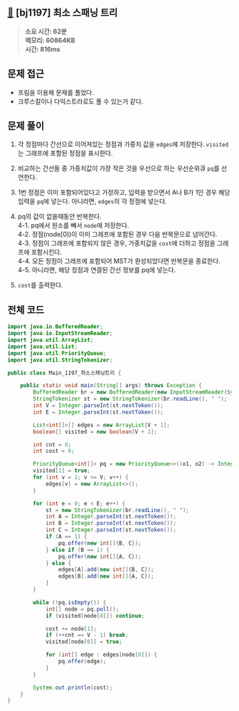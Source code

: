 ## [🎄](https://www.acmicpc.net/problem/1197) [bj1197] 최소 스패닝 트리

> **소요 시간: 62분<br>
> 메모리: 60864KB<br>
> 시간: 816ms**

## 문제 접근

- 프림을 이용해 문제를 풀었다. 
- 크루스칼이나 다익스트라로도 풀 수 있는거 같다.

## 문제 풀이

1. 각 정점마다 간선으로 이어져있는 정점과 가중치 값을 `edges`에 저장한다. `visited`는 그래프에 포함된 정점을 표시한다.

2. 비교하는 간선들 중 가중치값이 가장 작은 것을 우선으로 하는 우선순위큐 `pq`를 선언한다.

3. 1번 정점은 이미 포함되어있다고 가정하고, 입력을 받으면서 A나 B가 1인 경우 해당 입력을 `pq`에 넣는다. 아니라면, `edges`의 각 정점에 넣는다.

4. pq의 값이 없을때동안 반복한다.<br>
   4-1. pq에서 원소를 빼서 `node`에 저장한다.<br>
   4-2. 정점(node[0])이 이미 그래프에 포함된 경우 다음 반복문으로 넘어간다.<br>
   4-3. 정점이 그래프에 포함되지 않은 경우, 가중치값을 `cost`에 더하고 정점을 그래프에 포함시킨다.<br>
   4-4. 모든 정점이 그래프에 포함되어 MST가 완성되었다면 반복문을 종료한다.<br>
   4-5. 아니라면, 해당 정점과 연결된 간선 정보를 pq에 넣는다.<br>

5. `cost`를 출력한다.

## 전체 코드

```java
import java.io.BufferedReader;
import java.io.InputStreamReader;
import java.util.ArrayList;
import java.util.List;
import java.util.PriorityQueue;
import java.util.StringTokenizer;

public class Main_1197_최소스패닝트리 {

    public static void main(String[] args) throws Exception {
        BufferedReader br = new BufferedReader(new InputStreamReader(System.in));
        StringTokenizer st = new StringTokenizer(br.readLine(), " ");
        int V = Integer.parseInt(st.nextToken());
        int E = Integer.parseInt(st.nextToken());

        List<int[]>[] edges = new ArrayList[V + 1];
        boolean[] visited = new boolean[V + 1];

        int cnt = 0;
        int cost = 0;

        PriorityQueue<int[]> pq = new PriorityQueue<>((o1, o2) -> Integer.compare(o1[1], o2[1]));
        visited[1] = true;
        for (int v = 1; v <= V; v++) {
            edges[v] = new ArrayList<>();
        }

        for (int e = 0; e < E; e++) {
            st = new StringTokenizer(br.readLine(), " ");
            int A = Integer.parseInt(st.nextToken());
            int B = Integer.parseInt(st.nextToken());
            int C = Integer.parseInt(st.nextToken());
            if (A == 1) {
                pq.offer(new int[]{B, C});
            } else if (B == 1) {
                pq.offer(new int[]{A, C});
            } else {
                edges[A].add(new int[]{B, C});
                edges[B].add(new int[]{A, C});
            }
        }

        while (!pq.isEmpty()) {
            int[] node = pq.poll();
            if (visited[node[0]]) continue;

            cost += node[1];
            if (++cnt == V - 1) break;
            visited[node[0]] = true;

            for (int[] edge : edges[node[0]]) {
                pq.offer(edge);
            }
        }

        System.out.println(cost);
    }
}
```
